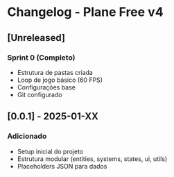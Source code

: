 # Changelog - Plane Free v4

## [Unreleased]

### Sprint 0 (Completo)
- Estrutura de pastas criada
- Loop de jogo básico (60 FPS)
- Configurações base
- Git configurado

## [0.0.1] - 2025-01-XX

### Adicionado
- Setup inicial do projeto
- Estrutura modular (entities, systems, states, ui, utils)
- Placeholders JSON para dados